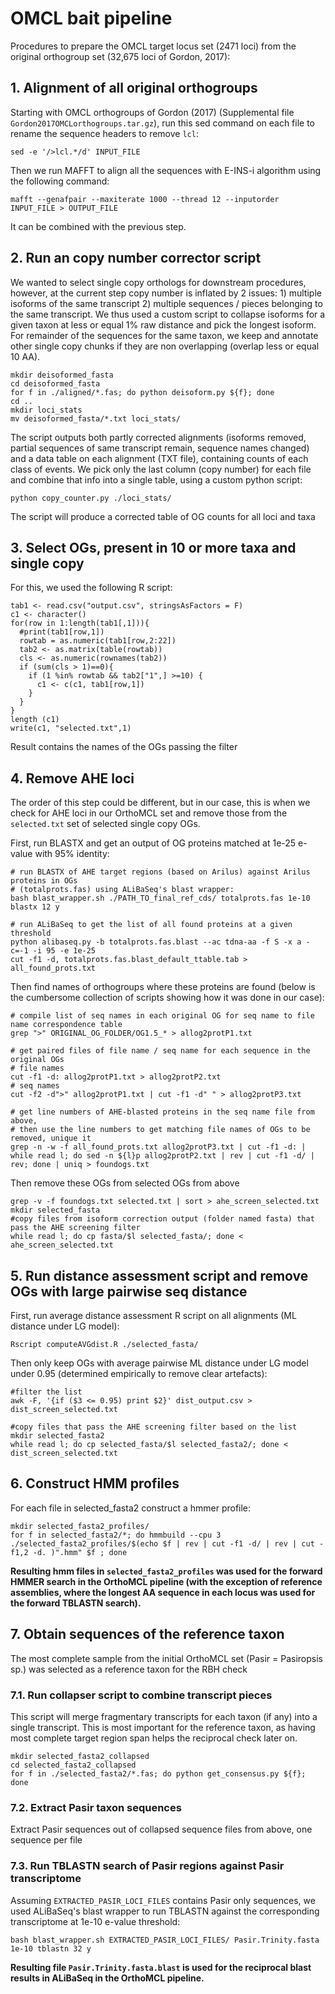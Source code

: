 # OMCL bait pipeline

Procedures to prepare the OMCL target locus set (2471 loci) from the original orthogroup set (32,675 loci of Gordon, 2017):

## 1. Alignment of all original orthogroups

Starting with OMCL orthogroups of Gordon (2017) (Supplemental file `Gordon2017OMCLorthogroups.tar.gz`), run this sed command on each file to rename the sequence headers to remove `lcl`:
```
sed -e '/>lcl.*/d' INPUT_FILE
```

Then we run MAFFT to align all the sequences with E-INS-i algorithm using the following command:
```
mafft --genafpair --maxiterate 1000 --thread 12 --inputorder INPUT_FILE > OUTPUT_FILE
```
It can be combined with the previous step.

## 2. Run an copy number corrector script

We wanted to select single copy orthologs for downstream procedures, however, at the current step copy number is inflated by 2 issues: 1) multiple isoforms of the same transcript 2) multiple sequences / pieces belonging to the same transcript. We thus used a custom script to collapse isoforms for a given taxon at less or equal 1% raw distance and pick the longest isoform. For remainder of the sequences for the same taxon, we keep and annotate other single copy chunks if they are non overlapping (overlap less or equal 10 AA).
```
mkdir deisoformed_fasta
cd deisoformed_fasta
for f in ./aligned/*.fas; do python deisoform.py ${f}; done
cd ..
mkdir loci_stats
mv deisoformed_fasta/*.txt loci_stats/
```
The script outputs both partly corrected alignments (isoforms removed, partial sequences of same transcript remain, sequence names changed) and a data table on each alignment (TXT file), containing counts of each class of events. We pick only the last column (copy number) for each file and combine that info into a single table, using a custom python script:
```
python copy_counter.py ./loci_stats/
```
The script will produce a corrected table of OG counts for all loci and taxa

## 3. Select OGs, present in 10 or more taxa and single copy

For this, we used the following R script:
```
tab1 <- read.csv("output.csv", stringsAsFactors = F)
c1 <- character()
for(row in 1:length(tab1[,1])){
  #print(tab1[row,1])
  rowtab = as.numeric(tab1[row,2:22])
  tab2 <- as.matrix(table(rowtab))
  cls <- as.numeric(rownames(tab2))
  if (sum(cls > 1)==0){
    if (1 %in% rowtab && tab2["1",] >=10) {
      c1 <- c(c1, tab1[row,1])
    }
  }
}
length (c1)
write(c1, "selected.txt",1)
```
Result contains the names of the OGs passing the filter

## 4. Remove AHE loci

The order of this step could be different, but in our case, this is when we check for AHE loci in our OrthoMCL set and remove those from the `selected.txt` set of selected single copy OGs.

First, run BLASTX and get an output of OG proteins matched at 1e-25 e-value with 95% identity:
```
# run BLASTX of AHE target regions (based on Arilus) against Arilus proteins in OGs
# (totalprots.fas) using ALiBaSeq's blast wrapper:
bash blast_wrapper.sh ./PATH_TO_final_ref_cds/ totalprots.fas 1e-10 blastx 12 y

# run ALiBaSeq to get the list of all found proteins at a given threshold
python alibaseq.py -b totalprots.fas.blast --ac tdna-aa -f S -x a -c=-1 -i 95 -e 1e-25
cut -f1 -d, totalprots.fas.blast_default_ttable.tab > all_found_prots.txt
```

Then find names of orthogroups where these proteins are found (below is the cumbersome collection of scripts showing how it was done in our case):
```
# compile list of seq names in each original OG for seq name to file name correspondence table
grep ">" ORIGINAL_OG_FOLDER/OG1.5_* > allog2protP1.txt

# get paired files of file name / seq name for each sequence in the original OGs
# file names
cut -f1 -d: allog2protP1.txt > allog2protP2.txt
# seq names
cut -f2 -d">" allog2protP1.txt | cut -f1 -d" " > allog2protP3.txt

# get line numbers of AHE-blasted proteins in the seq name file from above,
# then use the line numbers to get matching file names of OGs to be removed, unique it
grep -n -w -f all_found_prots.txt allog2protP3.txt | cut -f1 -d: | while read l; do sed -n ${l}p allog2protP2.txt | rev | cut -f1 -d/ | rev; done | uniq > foundogs.txt
```

Then remove these OGs from selected OGs from above
```
grep -v -f foundogs.txt selected.txt | sort > ahe_screen_selected.txt
mkdir selected_fasta
#copy files from isoform correction output (folder named fasta) that pass the AHE screening filter
while read l; do cp fasta/$l selected_fasta/; done < ahe_screen_selected.txt
```

## 5. Run distance assessment script and remove OGs with large pairwise seq distance

First, run average distance assessment R script on all alignments (ML distance under LG model):
```
Rscript computeAVGdist.R ./selected_fasta/
```
Then only keep OGs with average pairwise ML distance under LG model under 0.95 (determined empirically to remove clear artefacts):
```
#filter the list
awk -F, '{if ($3 <= 0.95) print $2}' dist_output.csv > dist_screen_selected.txt

#copy files that pass the AHE screening filter based on the list
mkdir selected_fasta2
while read l; do cp selected_fasta/$l selected_fasta2/; done < dist_screen_selected.txt
```

## 6. Construct HMM profiles

For each file in selected_fasta2 construct a hmmer profile:
```
mkdir selected_fasta2_profiles/
for f in selected_fasta2/*; do hmmbuild --cpu 3 ./selected_fasta2_profiles/$(echo $f | rev | cut -f1 -d/ | rev | cut -f1,2 -d. )".hmm" $f ; done

```
**Resulting hmm files in `selected_fasta2_profiles` was used for the forward HMMER search in the OrthoMCL pipeline (with the exception of reference assemblies, where the longest AA sequence in each locus was used for the forward TBLASTN search).**

## 7. Obtain sequences of the reference taxon

The most complete sample from the initial OrthoMCL set (Pasir = Pasiropsis sp.) was selected as a reference taxon for the RBH check

### 7.1. Run collapser script to combine transcript pieces

This script will merge fragmentary transcripts for each taxon (if any) into a single transcript. This is most important for the reference taxon, as having most complete target region span helps the reciprocal check later on.
```
mkdir selected_fasta2_collapsed
cd selected_fasta2_collapsed
for f in ./selected_fasta2/*.fas; do python get_consensus.py ${f}; done
```

### 7.2. Extract Pasir taxon sequences

Extract Pasir sequences out of collapsed sequence files from above, one sequence per file

### 7.3. Run TBLASTN search of Pasir regions against Pasir transcriptome

Assuming `EXTRACTED_PASIR_LOCI_FILES` contains Pasir only sequences, we used ALiBaSeq's blast wrapper to run TBLASTN against the corresponding transcriptome at 1e-10 e-value threshold:
```
bash blast_wrapper.sh EXTRACTED_PASIR_LOCI_FILES/ Pasir.Trinity.fasta 1e-10 tblastn 32 y
```
**Resulting file `Pasir.Trinity.fasta.blast` is used for the reciprocal blast results in ALiBaSeq in the OrthoMCL pipeline.**
